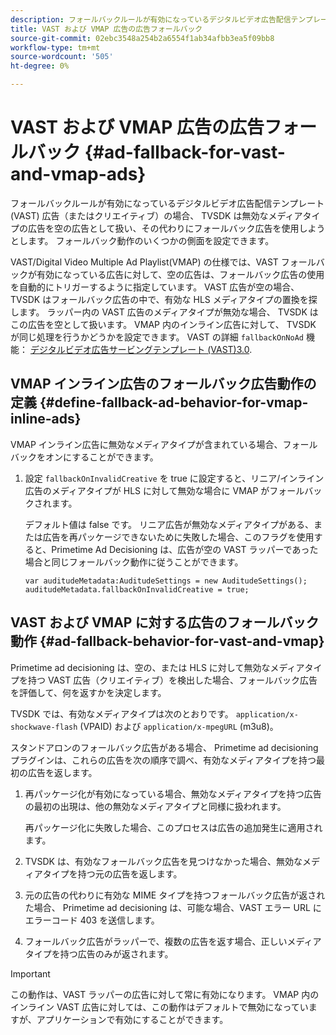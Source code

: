 ```yaml
---
description: フォールバックルールが有効になっているデジタルビデオ広告配信テンプレート (VAST) 広告（またはクリエイティブ）の場合、 TVSDK は無効なメディアタイプの広告を空の広告として扱い、その代わりにフォールバック広告を使用しようとします。 フォールバック動作のいくつかの側面を設定できます。
title: VAST および VMAP 広告の広告フォールバック
source-git-commit: 02ebc3548a254b2a6554f1ab34afbb3ea5f09bb8
workflow-type: tm+mt
source-wordcount: '505'
ht-degree: 0%

---
```


# VAST および VMAP 広告の広告フォールバック {#ad-fallback-for-vast-and-vmap-ads}

フォールバックルールが有効になっているデジタルビデオ広告配信テンプレート (VAST) 広告（またはクリエイティブ）の場合、 TVSDK は無効なメディアタイプの広告を空の広告として扱い、その代わりにフォールバック広告を使用しようとします。 フォールバック動作のいくつかの側面を設定できます。

VAST/Digital Video Multiple Ad Playlist(VMAP) の仕様では、VAST フォールバックが有効になっている広告に対して、空の広告は、フォールバック広告の使用を自動的にトリガーするように指定しています。 VAST 広告が空の場合、 TVSDK はフォールバック広告の中で、有効な HLS メディアタイプの置換を探します。 ラッパー内の VAST 広告のメディアタイプが無効な場合、 TVSDK はこの広告を空として扱います。 VMAP 内のインライン広告に対して、 TVSDK が同じ処理を行うかどうかを設定できます。 VAST の詳細 `fallbackOnNoAd` 機能： [デジタルビデオ広告サービングテンプレート (VAST)3.0](https://www.iab.net/guidelines/508676/digitalvideo/vsuite/vast).

## VMAP インライン広告のフォールバック広告動作の定義 {#define-fallback-ad-behavior-for-vmap-inline-ads}

VMAP インライン広告に無効なメディアタイプが含まれている場合、フォールバックをオンにすることができます。

1. 設定 `fallbackOnInvalidCreative` を true に設定すると、リニア/インライン広告のメディアタイプが HLS に対して無効な場合に VMAP がフォールバックされます。

   デフォルト値は false です。 リニア広告が無効なメディアタイプがある、または広告を再パッケージできないために失敗した場合、このフラグを使用すると、Primetime Ad Decisioning は、広告が空の VAST ラッパーであった場合と同じフォールバック動作に従うことができます。

   ```
   var auditudeMetadata:AuditudeSettings = new AuditudeSettings(); 
   auditudeMetadata.fallbackOnInvalidCreative = true;
   ```

## VAST および VMAP に対する広告のフォールバック動作 {#ad-fallback-behavior-for-vast-and-vmap}

Primetime ad decisioning は、空の、または HLS に対して無効なメディアタイプを持つ VAST 広告（クリエイティブ）を検出した場合、フォールバック広告を評価して、何を返すかを決定します。

<!--<a id="section_9F60AF00CE9645848EAAF8C06A9E426B"></a>-->

TVSDK では、有効なメディアタイプは次のとおりです。 `application/x-shockwave-flash` (VPAID) および `application/x-mpegURL` (m3u8)。

スタンドアロンのフォールバック広告がある場合、 Primetime ad decisioning プラグインは、これらの広告を次の順序で調べ、有効なメディアタイプを持つ最初の広告を返します。

1. 再パッケージ化が有効になっている場合、無効なメディアタイプを持つ広告の最初の出現は、他の無効なメディアタイプと同様に扱われます。

   再パッケージ化に失敗した場合、このプロセスは広告の追加発生に適用されます。
1. TVSDK は、有効なフォールバック広告を見つけなかった場合、無効なメディアタイプを持つ元の広告を返します。
1. 元の広告の代わりに有効な MIME タイプを持つフォールバック広告が返された場合、 Primetime ad decisioning は、可能な場合、VAST エラー URL にエラーコード 403 を送信します。
1. フォールバック広告がラッパーで、複数の広告を返す場合、正しいメディアタイプを持つ広告のみが返されます。

>[!IMPORTANT]
>
>この動作は、VAST ラッパーの広告に対して常に有効になります。 VMAP 内のインライン VAST 広告に対しては、この動作はデフォルトで無効になっていますが、アプリケーションで有効にすることができます。
